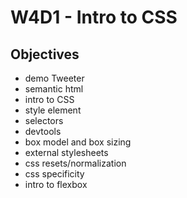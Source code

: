 # W4D1 - Intro to CSS

## Objectives

- demo Tweeter
- semantic html
- intro to CSS
- style element
- selectors
- devtools
- box model and box sizing
- external stylesheets
- css resets/normalization
- css specificity
- intro to flexbox